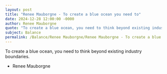 ```yaml
---
layout: post
title: "Renee Mauborgne - To create a blue ocean you need to"
date: 2024-12-28 12:00:00 -0000
author: Renee Mauborgne
quote: "To create a blue ocean, you need to think beyond existing industry boundaries."
subject: Balance
permalink: /Balance/Renee Mauborgne/Renee Mauborgne - To create a blue ocean you need to
---
```


To create a blue ocean, you need to think beyond existing industry boundaries.

- Renee Mauborgne
